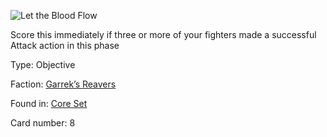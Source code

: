 
![Let the Blood Flow](https://warhammerunderworlds.com/wp-content/uploads/sites/6/2017/12/008_ENG-Let-the-Blood-Flow.png)

Score this immediately if three or more of your fighters made a successful Attack action in this phase

Type: Objective

Faction: [Garrek’s Reavers](/factions/garreks-reavers.md)

Found in: [Core Set](/locations/core-set.md)

Card number: 8
